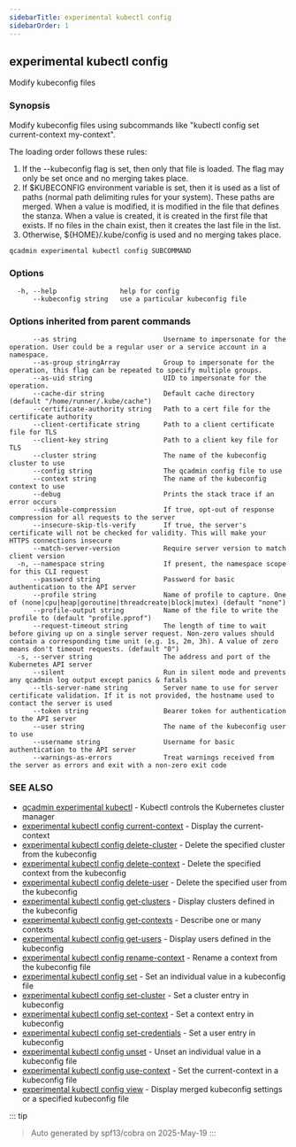 ```yaml
---
sidebarTitle: experimental kubectl config
sidebarOrder: 1
---
```


## experimental kubectl config

Modify kubeconfig files

### Synopsis

Modify kubeconfig files using subcommands like "kubectl config set current-context my-context".

 The loading order follows these rules:

  1.  If the --kubeconfig flag is set, then only that file is loaded. The flag may only be set once and no merging takes place.
  2.  If $KUBECONFIG environment variable is set, then it is used as a list of paths (normal path delimiting rules for your system). These paths are merged. When a value is modified, it is modified in the file that defines the stanza. When a value is created, it is created in the first file that exists. If no files in the chain exist, then it creates the last file in the list.
  3.  Otherwise, ${HOME}/.kube/config is used and no merging takes place.

```
qcadmin experimental kubectl config SUBCOMMAND
```

### Options

```
  -h, --help                help for config
      --kubeconfig string   use a particular kubeconfig file
```

### Options inherited from parent commands

```
      --as string                      Username to impersonate for the operation. User could be a regular user or a service account in a namespace.
      --as-group stringArray           Group to impersonate for the operation, this flag can be repeated to specify multiple groups.
      --as-uid string                  UID to impersonate for the operation.
      --cache-dir string               Default cache directory (default "/home/runner/.kube/cache")
      --certificate-authority string   Path to a cert file for the certificate authority
      --client-certificate string      Path to a client certificate file for TLS
      --client-key string              Path to a client key file for TLS
      --cluster string                 The name of the kubeconfig cluster to use
      --config string                  The qcadmin config file to use
      --context string                 The name of the kubeconfig context to use
      --debug                          Prints the stack trace if an error occurs
      --disable-compression            If true, opt-out of response compression for all requests to the server
      --insecure-skip-tls-verify       If true, the server's certificate will not be checked for validity. This will make your HTTPS connections insecure
      --match-server-version           Require server version to match client version
  -n, --namespace string               If present, the namespace scope for this CLI request
      --password string                Password for basic authentication to the API server
      --profile string                 Name of profile to capture. One of (none|cpu|heap|goroutine|threadcreate|block|mutex) (default "none")
      --profile-output string          Name of the file to write the profile to (default "profile.pprof")
      --request-timeout string         The length of time to wait before giving up on a single server request. Non-zero values should contain a corresponding time unit (e.g. 1s, 2m, 3h). A value of zero means don't timeout requests. (default "0")
  -s, --server string                  The address and port of the Kubernetes API server
      --silent                         Run in silent mode and prevents any qcadmin log output except panics & fatals
      --tls-server-name string         Server name to use for server certificate validation. If it is not provided, the hostname used to contact the server is used
      --token string                   Bearer token for authentication to the API server
      --user string                    The name of the kubeconfig user to use
      --username string                Username for basic authentication to the API server
      --warnings-as-errors             Treat warnings received from the server as errors and exit with a non-zero exit code
```

### SEE ALSO

* [qcadmin experimental kubectl](experimental_kubectl.md)	 - Kubectl controls the Kubernetes cluster manager
* [experimental kubectl config current-context](experimental_kubectl_config_current-context.md)	 - Display the current-context
* [experimental kubectl config delete-cluster](experimental_kubectl_config_delete-cluster.md)	 - Delete the specified cluster from the kubeconfig
* [experimental kubectl config delete-context](experimental_kubectl_config_delete-context.md)	 - Delete the specified context from the kubeconfig
* [experimental kubectl config delete-user](experimental_kubectl_config_delete-user.md)	 - Delete the specified user from the kubeconfig
* [experimental kubectl config get-clusters](experimental_kubectl_config_get-clusters.md)	 - Display clusters defined in the kubeconfig
* [experimental kubectl config get-contexts](experimental_kubectl_config_get-contexts.md)	 - Describe one or many contexts
* [experimental kubectl config get-users](experimental_kubectl_config_get-users.md)	 - Display users defined in the kubeconfig
* [experimental kubectl config rename-context](experimental_kubectl_config_rename-context.md)	 - Rename a context from the kubeconfig file
* [experimental kubectl config set](experimental_kubectl_config_set.md)	 - Set an individual value in a kubeconfig file
* [experimental kubectl config set-cluster](experimental_kubectl_config_set-cluster.md)	 - Set a cluster entry in kubeconfig
* [experimental kubectl config set-context](experimental_kubectl_config_set-context.md)	 - Set a context entry in kubeconfig
* [experimental kubectl config set-credentials](experimental_kubectl_config_set-credentials.md)	 - Set a user entry in kubeconfig
* [experimental kubectl config unset](experimental_kubectl_config_unset.md)	 - Unset an individual value in a kubeconfig file
* [experimental kubectl config use-context](experimental_kubectl_config_use-context.md)	 - Set the current-context in a kubeconfig file
* [experimental kubectl config view](experimental_kubectl_config_view.md)	 - Display merged kubeconfig settings or a specified kubeconfig file

::: tip
>Auto generated by spf13/cobra on 2025-May-19
:::
